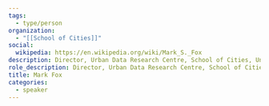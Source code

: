 ```yaml
---
tags:
  - type/person
organization:
  - "[[School of Cities]]"
social:
  wikipedia: https://en.wikipedia.org/wiki/Mark_S._Fox
description: Director, Urban Data Research Centre, School of Cities, University of Toronto; Distinguished Professor of Urban Systems Engineering.
role_description: Director, Urban Data Research Centre, School of Cities
title: Mark Fox
categories:
  - speaker
---
```

